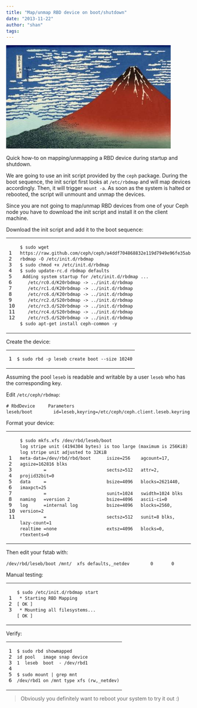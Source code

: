 ```yaml
---
title: "Map/unmap RBD device on boot/shutdown"
date: "2013-11-22"
author: "shan"
tags: 
---
```


![](images/ceph-automount-at-boot.jpg "Map-unmap RBD device on boot-shutdown")

Quick how-to on mapping/unmapping a RBD device during startup and shutdown.

We are going to use an init script provided by the `ceph` package. During the boot sequence, the init script first looks at `/etc/rbdmap` and will map devices accordingly. Then, it will trigger `mount -a`. As soon as the system is halted or rebooted, the script will unmount and unmap the devices.

Since you are not going to map/unmap RBD devices from one of your Ceph node you have to download the init script and install it on the client machine.

Download the init script and add it to the boot sequence:

<table><tbody><tr><td class="gutter"><pre class="line-numbers"><span class="line-number">1</span>
<span class="line-number">2</span>
<span class="line-number">3</span>
<span class="line-number">4</span>
<span class="line-number">5</span>
<span class="line-number">6</span>
<span class="line-number">7</span>
<span class="line-number">8</span>
<span class="line-number">9</span>
<span class="line-number">10</span>
<span class="line-number">11</span>
<span class="line-number">12</span>
</pre></td><td class="code"><pre><code class="bash"><span class="line"><span class="nv">$ </span>sudo wget https://raw.github.com/ceph/ceph/a4ddf704868832e119d7949e96fe35ab1920f06a/src/init-rbdmap -O /etc/init.d/rbdmap
</span><span class="line"><span class="nv">$ </span>sudo chmod +x /etc/init.d/rbdmap
</span><span class="line"><span class="nv">$ </span>sudo update-rc.d rbdmap defaults
</span><span class="line"> Adding system startup <span class="k">for</span> /etc/init.d/rbdmap ...
</span><span class="line">   /etc/rc0.d/K20rbdmap -&gt; ../init.d/rbdmap
</span><span class="line">   /etc/rc1.d/K20rbdmap -&gt; ../init.d/rbdmap
</span><span class="line">   /etc/rc6.d/K20rbdmap -&gt; ../init.d/rbdmap
</span><span class="line">   /etc/rc2.d/S20rbdmap -&gt; ../init.d/rbdmap
</span><span class="line">   /etc/rc3.d/S20rbdmap -&gt; ../init.d/rbdmap
</span><span class="line">   /etc/rc4.d/S20rbdmap -&gt; ../init.d/rbdmap
</span><span class="line">   /etc/rc5.d/S20rbdmap -&gt; ../init.d/rbdmap
</span><span class="line"><span class="nv">$ </span>sudo apt-get install ceph-common -y
</span></code></pre></td></tr></tbody></table>

Create the device:

<table><tbody><tr><td class="gutter"><pre class="line-numbers"><span class="line-number">1</span>
</pre></td><td class="code"><pre><code class="bash"><span class="line"><span class="nv">$ </span>sudo rbd -p leseb create boot --size 10240
</span></code></pre></td></tr></tbody></table>

Assuming the pool `leseb` is readable and writable by a user `leseb` who has the corresponding key.

Edit `/etc/ceph/rbdmap`:

```
# RbdDevice     Parameters
leseb/boot        id=leseb,keyring=/etc/ceph/ceph.client.leseb.keyring
```

Format your device:

<table><tbody><tr><td class="gutter"><pre class="line-numbers"><span class="line-number">1</span>
<span class="line-number">2</span>
<span class="line-number">3</span>
<span class="line-number">4</span>
<span class="line-number">5</span>
<span class="line-number">6</span>
<span class="line-number">7</span>
<span class="line-number">8</span>
<span class="line-number">9</span>
<span class="line-number">10</span>
<span class="line-number">11</span>
</pre></td><td class="code"><pre><code class="bash"><span class="line"><span class="nv">$ </span>sudo mkfs.xfs /dev/rbd/leseb/boot
</span><span class="line">log stripe unit <span class="o">(</span>4194304 bytes<span class="o">)</span> is too large <span class="o">(</span>maximum is 256KiB<span class="o">)</span>
</span><span class="line">log stripe unit adjusted to 32KiB
</span><span class="line">meta-data<span class="o">=</span>/dev/rbd/rbd/boot      <span class="nv">isize</span><span class="o">=</span>256    <span class="nv">agcount</span><span class="o">=</span>17, <span class="nv">agsize</span><span class="o">=</span>162816 <span class="nv">blks</span>
</span><span class="line">         <span class="o">=</span>                       <span class="nv">sectsz</span><span class="o">=</span>512   <span class="nv">attr</span><span class="o">=</span>2, <span class="nv">projid32bit</span><span class="o">=</span>0
</span><span class="line"><span class="nv">data</span>     <span class="o">=</span>                       <span class="nv">bsize</span><span class="o">=</span>4096   <span class="nv">blocks</span><span class="o">=</span>2621440, <span class="nv">imaxpct</span><span class="o">=</span><span class="nv">25</span>
</span><span class="line">         <span class="o">=</span>                       <span class="nv">sunit</span><span class="o">=</span>1024   <span class="nv">swidth</span><span class="o">=</span>1024 blks
</span><span class="line"><span class="nv">naming</span>   <span class="o">=</span>version 2              <span class="nv">bsize</span><span class="o">=</span>4096   ascii-ci<span class="o">=</span>0
</span><span class="line"><span class="nv">log</span>      <span class="o">=</span>internal log           <span class="nv">bsize</span><span class="o">=</span>4096   <span class="nv">blocks</span><span class="o">=</span>2560, <span class="nv">version</span><span class="o">=</span><span class="nv">2</span>
</span><span class="line">         <span class="o">=</span>                       <span class="nv">sectsz</span><span class="o">=</span>512   <span class="nv">sunit</span><span class="o">=</span>8 blks, lazy-count<span class="o">=</span>1
</span><span class="line"><span class="nv">realtime</span> <span class="o">=</span>none                   <span class="nv">extsz</span><span class="o">=</span>4096   <span class="nv">blocks</span><span class="o">=</span>0, <span class="nv">rtextents</span><span class="o">=</span>0
</span></code></pre></td></tr></tbody></table>

Then edit your fstab with:

```
/dev/rbd/leseb/boot /mnt/  xfs defaults,_netdev        0       0
```

Manual testing:

<table><tbody><tr><td class="gutter"><pre class="line-numbers"><span class="line-number">1</span>
<span class="line-number">2</span>
<span class="line-number">3</span>
</pre></td><td class="code"><pre><code class="bash"><span class="line"><span class="nv">$ </span>sudo /etc/init.d/rbdmap start
</span><span class="line"> * Starting RBD Mapping                                                          <span class="o">[</span> OK <span class="o">]</span>
</span><span class="line"> * Mounting all filesystems...                                                   <span class="o">[</span> OK <span class="o">]</span>
</span></code></pre></td></tr></tbody></table>

Verify:

<table><tbody><tr><td class="gutter"><pre class="line-numbers"><span class="line-number">1</span>
<span class="line-number">2</span>
<span class="line-number">3</span>
<span class="line-number">4</span>
<span class="line-number">5</span>
<span class="line-number">6</span>
</pre></td><td class="code"><pre><code class="bash"><span class="line"><span class="nv">$ </span>sudo rbd showmapped
</span><span class="line">id pool   image snap device
</span><span class="line">1  leseb  boot  - /dev/rbd1
</span><span class="line">
</span><span class="line"><span class="nv">$ </span>sudo mount | grep mnt
</span><span class="line">/dev/rbd1 on /mnt <span class="nb">type </span>xfs <span class="o">(</span>rw,_netdev<span class="o">)</span>
</span></code></pre></td></tr></tbody></table>

  

> Obviously you definitely want to reboot your system to try it out :)
